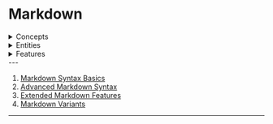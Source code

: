 # Markdown

<details><summary>Concepts</summary> 
•⁠  ⁠Lightweight markup language: Markdown is a simple syntax for formatting text.
•⁠  ⁠Readability: Markdown aims to make text easy to read and write.
•⁠  ⁠Convertibility: Markdown can be converted to other formats like HTML, PDF, and more.
</details> 
 <details><summary>Entities</summary> 
•⁠  ⁠Text: The primary content of Markdown documents.
•⁠  ⁠Headings: Titles and subtitles in Markdown documents.
•⁠  ⁠Links: Hyperlinks to external resources or internal anchors.
•⁠  ⁠Images: Embedded images in Markdown documents.
•⁠  ⁠Lists: Ordered and unordered lists.
•⁠  ⁠Code blocks: Blocks of code or preformatted text.
</details> 

<details><summary>Features</summary> 
•⁠  ⁠Header syntax (#): Creates headings using the ⁠ # ⁠ symbol.
•⁠  ⁠Bold and italic text: Formats text using double asterisks ⁠ ** ⁠ for bold and single asterisks ⁠ * ⁠ for italic.
•⁠  ⁠Lists:
    - Ordered lists using numbers (1., 2., 3., etc.)
    - Unordered lists using asterisks ⁠ * ⁠, plus signs ⁠ + ⁠, or hyphens ⁠ - ⁠.
•⁠  ⁠Links:
    - Inline links using ⁠ [text](url) ⁠
    - Reference links using ⁠ [text][ref] ⁠ and ⁠ [ref]: url ⁠
•⁠  ⁠Images: Embeds images using ⁠ ![alt text](url) ⁠
•⁠  ⁠Code blocks: Creates preformatted code blocks using triple backticks ``` or indentation.
•⁠  ⁠Inline code: Formats inline code using backticks ``.
•⁠  ⁠Tables: Creates tables using pipes ⁠ | ⁠ and dashes ⁠ - ⁠.
•⁠  ⁠Strikethrough: Formats text using tilde characters ⁠ ~~ ⁠ for strikethrough.
•⁠  ⁠Task lists: Creates task lists using ⁠ [x] ⁠ for completed tasks and ⁠ [ ] ⁠ for incomplete tasks.
•⁠  ⁠Emoji support: Allows adding emojis using shortcodes or Unicode characters.
</details> 
 ---
  
1. [Markdown Syntax Basics](./syntax-basics.md)  
2. [Advanced Markdown Syntax](./advanced-markdown-syntax.md)  
3. [Extended Markdown Features](./extend-markdown-features.md)  
4. [Markdown Variants](./markdown-variants.md)  

---

  
